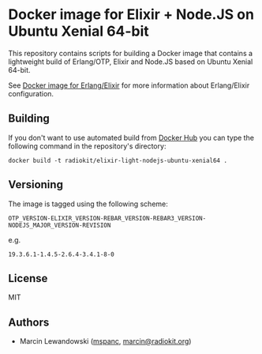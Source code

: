 # Docker image for Elixir + Node.JS on Ubuntu Xenial 64-bit

This repository contains scripts for building a Docker image that contains a 
lightweight build of Erlang/OTP, Elixir and Node.JS based on Ubuntu Xenial 
64-bit.

See [Docker image for Erlang/Elixir](https://github.com/radiokit/docker-elixir-light-xenial64)
for more information about Erlang/Elixir configuration.

## Building

If you don't want to use automated build from [Docker Hub](https://hub.docker.com/r/radiokit/elixir-light-nodejs-ubuntu-xenial64)
you can type the following command in the repository's directory:

```
docker build -t radiokit/elixir-light-nodejs-ubuntu-xenial64 .
```

## Versioning

The image is tagged using the following scheme:

`OTP_VERSION-ELIXIR_VERSION-REBAR_VERSION-REBAR3_VERSION-NODEJS_MAJOR_VERSION-REVISION`

e.g.

`19.3.6.1-1.4.5-2.6.4-3.4.1-8-0`

## License

MIT

## Authors

* Marcin Lewandowski ([mspanc](https://github.com/mspanc), marcin@radiokit.org)
